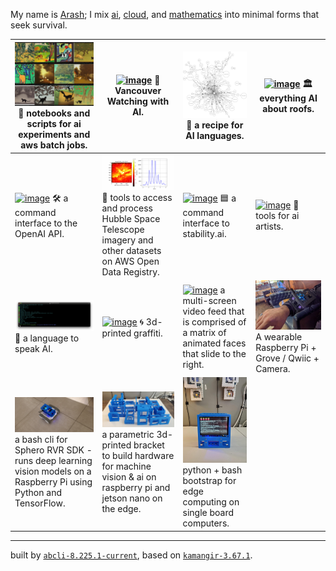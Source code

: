 My name is [Arash](http://kamangir.net/); I mix [ai](https://github.com/kamangir/roofAI), [cloud](https://github.com/kamangir/hubble), and [mathematics](https://github.com/kamangir/giza) into minimal forms that seek survival.

| [![image](https://github.com/kamangir/assets/raw/main/nbs/3x4.jpg?raw=true)](https://github.com/kamangir/notebooks-and-scripts) 📜 notebooks and scripts for ai experiments and aws batch jobs.                                             | [![image](https://user-images.githubusercontent.com/1007567/196573547-b1c71b3b-7fac-4d2c-bba0-a87b063830da.png)](https://github.com/kamangir/vancouver-watching) 🌈 Vancouver Watching with AI.                                                   | [![image](https://github.com/kamangir/giza/raw/main/assets/giza.png)](https://github.com/kamangir/giza) 🔻 a recipe for AI languages.                                                                                      | [![image](https://github.com/kamangir/assets/blob/main/2023-10-28-16-28-36-88493-predict.gif?raw=true)](https://github.com/kamangir/roofAI) 🏛️ everything AI about roofs. |
| ------------------------------------------------------------------------------------------------------------------------------------------------------------------------------------------------------------------------------------------- | ------------------------------------------------------------------------------------------------------------------------------------------------------------------------------------------------------------------------------------------------- | -------------------------------------------------------------------------------------------------------------------------------------------------------------------------------------------------------------------------- | ------------------------------------------------------------------------------------------------------------------------------------------------------------------------- |
| [![image](https://github.com/kamangir/openai-commands/raw/main/assets/carrot.png)](https://github.com/kamangir/openai-commands) 🛠️ a command interface to the OpenAI API.                                                                   | [![image](https://github.com/kamangir/hubble/raw/main/assets/hst/u4ge0106r_c0m.gif)](https://github.com/kamangir/hubble) 🔭 tools to access and process Hubble Space Telescope imagery and other datasets on AWS Open Data Registry.              | [![image](https://github.com/kamangir/AI-ART/raw/main/blue-stability/blue_stability.gif)](https://github.com/kamangir/blue-stability) 🟦 a command interface to stability.ai.                                              | [![image](https://github.com/kamangir/openai-commands/raw/main/assets/DALL-E.png?raw=1)](https://github.com/kamangir/aiart) 🎨 tools for ai artists.                      |
| [![image](https://github.com/kamangir/awesome-bash-cli/raw/main/assets/marquee.png)](https://github.com/kamangir/awesome-bash-cli) 🚀 a language to speak AI.                                                                               | [![image](https://user-images.githubusercontent.com/1007567/221448494-d57e08c1-625b-499e-a576-81894f112d6a.jpg)](https://github.com/kamangir/ferfereh) 🌀 3d-printed graffiti.                                                                    | [![image](https://kamangir-public.s3.ca-central-1.amazonaws.com/Canadians_v11.gif)](https://github.com/kamangir/Kanata) a multi-screen video feed that is comprised of a matrix of animated faces that slide to the right. | [![image](https://github.com/kamangir/blue-bracket/raw/main/images/dec82-6.jpg)](https://github.com/kamangir/dec82) A wearable Raspberry Pi + Grove / Qwiic + Camera.     |
| [![image](https://github.com/kamangir/blue-rvr/raw/master/abcli/assets/marquee.jpeg)](https://github.com/kamangir/blue-rvr) a bash cli for Sphero RVR SDK - runs deep learning vision models on a Raspberry Pi using Python and TensorFlow. | [![image](https://github.com/kamangir/blue-bracket/raw/main/images/marquee.jpg)](https://github.com/kamangir/blue-bracket) a parametric 3d-printed bracket to build hardware for machine vision & ai on raspberry pi and jetson nano on the edge. | [![image](https://github.com/kamangir/blue-bracket/raw/main/images/blue3-1.jpg)](https://github.com/kamangir/blue-sbc) python + bash bootstrap for edge computing on single board computers.                               |                                                                                                                                                                           |

---

built by [`abcli-8.225.1-current`](https://github.com/kamangir/awesome-bash-cli), based on [`kamangir-3.67.1`](https://github.com/kamangir/kamangir).
